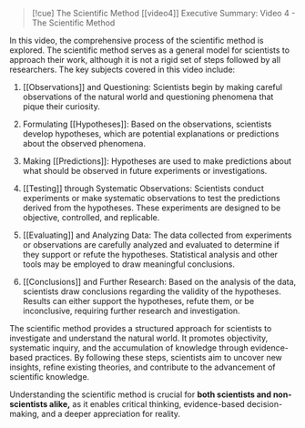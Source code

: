 
>[!cue] The Scientific Method
[[video4]]
Executive Summary: Video 4 - The Scientific Method

In this video, the comprehensive process of the scientific method is explored. The scientific method serves as a general model for scientists to approach their work, although it is not a rigid set of steps followed by all researchers. The key subjects covered in this video include:

1. [[Observations]] and Questioning: Scientists begin by making careful observations of the natural world and questioning phenomena that pique their curiosity.

2. Formulating [[Hypotheses]]: Based on the observations, scientists develop hypotheses, which are potential explanations or predictions about the observed phenomena.

3. Making [[Predictions]]: Hypotheses are used to make predictions about what should be observed in future experiments or investigations.

4. [[Testing]] through Systematic Observations: Scientists conduct experiments or make systematic observations to test the predictions derived from the hypotheses. These experiments are designed to be objective, controlled, and replicable.

5. [[Evaluating]] and Analyzing Data: The data collected from experiments or observations are carefully analyzed and evaluated to determine if they support or refute the hypotheses. Statistical analysis and other tools may be employed to draw meaningful conclusions.

6. [[Conclusions]] and Further Research: Based on the analysis of the data, scientists draw conclusions regarding the validity of the hypotheses. Results can either support the hypotheses, refute them, or be inconclusive, requiring further research and investigation.

The scientific method provides a structured approach for scientists to investigate and understand the natural world. It promotes objectivity, systematic inquiry, and the accumulation of knowledge through evidence-based practices. By following these steps, scientists aim to uncover new insights, refine existing theories, and contribute to the advancement of scientific knowledge.

Understanding the scientific method is crucial for **both scientists and non-scientists alike,** as it enables critical thinking, evidence-based decision-making, and a deeper appreciation for reality.